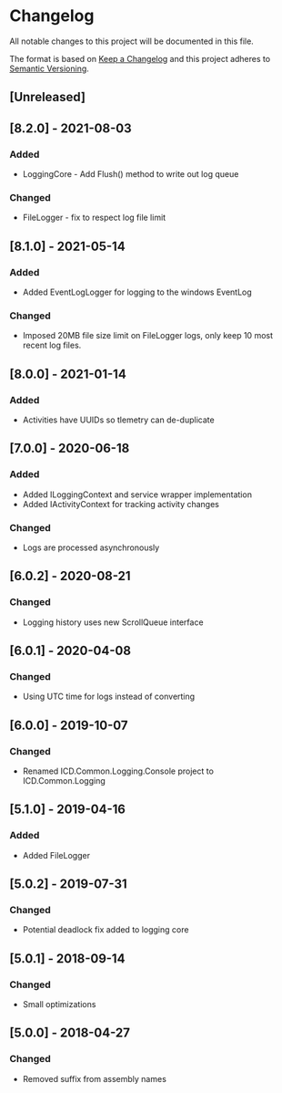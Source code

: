 # Changelog
All notable changes to this project will be documented in this file.

The format is based on [Keep a Changelog](http://keepachangelog.com/en/1.0.0/)
and this project adheres to [Semantic Versioning](http://semver.org/spec/v2.0.0.html).

## [Unreleased]

## [8.2.0] - 2021-08-03
### Added
 - LoggingCore - Add Flush() method to write out log queue
### Changed
 - FileLogger - fix to respect log file limit

## [8.1.0] - 2021-05-14
### Added
 - Added EventLogLogger for logging to the windows EventLog
 
### Changed
 - Imposed 20MB file size limit on FileLogger logs, only keep 10 most recent log files.

## [8.0.0] - 2021-01-14
### Added
 - Activities have UUIDs so tlemetry can de-duplicate

## [7.0.0] - 2020-06-18
### Added
 - Added ILoggingContext and service wrapper implementation
 - Added IActivityContext for tracking activity changes

### Changed
 - Logs are processed asynchronously

## [6.0.2] - 2020-08-21
### Changed
 - Logging history uses new ScrollQueue interface

## [6.0.1] - 2020-04-08
### Changed
 - Using UTC time for logs instead of converting

## [6.0.0] - 2019-10-07
### Changed
 - Renamed ICD.Common.Logging.Console project to ICD.Common.Logging

## [5.1.0] - 2019-04-16
### Added
 - Added FileLogger

## [5.0.2] - 2019-07-31
### Changed
 - Potential deadlock fix added to logging core

## [5.0.1] - 2018-09-14
### Changed
 - Small optimizations

## [5.0.0] - 2018-04-27
### Changed
 - Removed suffix from assembly names
